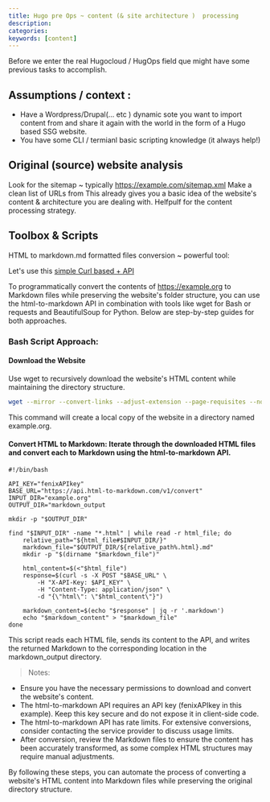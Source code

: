 ```yaml
---
title: Hugo pre Ops ~ content (& site architecture )  processing 
description: 
categories: 
keywords: [content]
---
```


Before we enter the real Hugocloud / HugOps field que might have some previous tasks to accomplish. 


## Assumptions / context :

* Have a Wordpress/Drupal(... etc ) dynamic sote you want to import content from and share it again with the world in the form of a Hugo based SSG website.
* You have some CLI / termianl basic scripting knowledge (it always help!)


## Original (source) website analysis 

Look for the sitemap ~ typically https://example.com/sitemap.xml 
Make a clean list of URLs from
This already gives you a basic idea of the website's content &  architecture you are dealing with. Helfpulf for the content processing strategy.


## Toolbox & Scripts

HTML to markdown.md formatted files conversion ~ powerful tool:

Let's use this [simple Curl based + API](https://html-to-markdown.com)

To programmatically convert the contents of https://example.org to Markdown files while preserving the website's folder structure, you can use the html-to-markdown API in combination with tools like wget for Bash or requests and BeautifulSoup for Python. Below are step-by-step guides for both approaches.

### Bash Script Approach:

#### Download the Website 
Use wget to recursively download the website's HTML content while maintaining the directory structure.

```bash
wget --mirror --convert-links --adjust-extension --page-requisites --no-parent https://example.org
```

This command will create a local copy of the website in a directory named example.org.

#### Convert HTML to Markdown: Iterate through the downloaded HTML files and convert each to Markdown using the html-to-markdown API.

```
#!/bin/bash

API_KEY="fenixAPIkey"
BASE_URL="https://api.html-to-markdown.com/v1/convert"
INPUT_DIR="example.org"
OUTPUT_DIR="markdown_output

mkdir -p "$OUTPUT_DIR"

find "$INPUT_DIR" -name "*.html" | while read -r html_file; do
    relative_path="${html_file#$INPUT_DIR/}"
    markdown_file="$OUTPUT_DIR/${relative_path%.html}.md"
    mkdir -p "$(dirname "$markdown_file")"

    html_content=$(<"$html_file")
    response=$(curl -s -X POST "$BASE_URL" \
        -H "X-API-Key: $API_KEY" \
        -H "Content-Type: application/json" \
        -d "{\"html\": \"$html_content\"}")

    markdown_content=$(echo "$response" | jq -r '.markdown')
    echo "$markdown_content" > "$markdown_file"
done
```


This script reads each HTML file, sends its content to the API, and writes the returned Markdown to the corresponding location in the markdown_output directory.


> Notes:

-    Ensure you have the necessary permissions to download and convert the website's content.
-    The html-to-markdown API requires an API key (fenixAPIkey in this example). Keep this key secure and do not expose it in client-side code.
-    The html-to-markdown API has rate limits. For extensive conversions, consider contacting the service provider to discuss usage limits.
-    After conversion, review the Markdown files to ensure the content has been accurately transformed, as some complex HTML structures may require manual adjustments.

By following these steps, you can automate the process of converting a website's HTML content into Markdown files while preserving the original directory structure.
